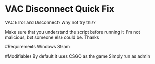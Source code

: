 # VAC Disconnect Quick Fix
 VAC Error and Disconnect? Why not try this?
 
 Make sure that you understand the script before running it. I'm not malicious, but someone else could be. Thanks
 
#Requirements
Windows
Steam

#Modifiables
By default it uses CSGO as the game
Simply run as admin
